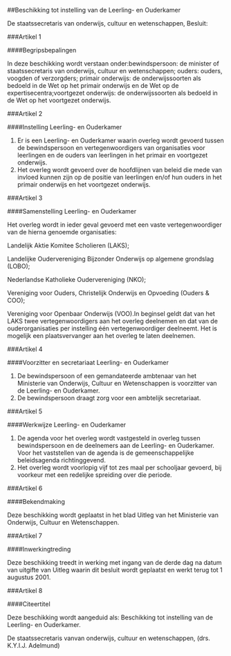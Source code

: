 <meta http-equiv='Content-Type' content='text/html; charset=utf-8' />

##Beschikking tot instelling van de Leerling- en Ouderkamer

De staatssecretaris van onderwijs, cultuur en wetenschappen,  Besluit:    

###Artikel 1 

####Begripsbepalingen

In deze beschikking wordt verstaan onder:bewindspersoon: de minister of staatssecretaris van onderwijs, cultuur en wetenschappen; ouders: ouders, voogden of verzorgders; primair onderwijs: de onderwijssoorten als bedoeld in de Wet op het primair onderwijs en de Wet op de expertisecentra;voortgezet onderwijs: de onderwijssoorten als bedoeld in de Wet op het voortgezet onderwijs. 

###Artikel 2 

####Instelling Leerling- en Ouderkamer

1. Er is een Leerling- en Ouderkamer waarin overleg wordt gevoerd tussen de bewindspersoon en vertegenwoordigers van organisaties voor leerlingen en de ouders van leerlingen in het primair en voortgezet onderwijs.
2. Het overleg wordt gevoerd over de hoofdlijnen van beleid die mede van invloed kunnen zijn op de positie van leerlingen en/of hun ouders in het primair onderwijs en het voortgezet onderwijs. 

###Artikel 3 

####Samenstelling Leerling- en Ouderkamer

Het overleg wordt in ieder geval gevoerd met een vaste vertegenwoordiger van de hierna genoemde organisaties:

Landelijk Aktie Komitee Scholieren (LAKS);

Landelijke Oudervereniging Bijzonder Onderwijs op algemene grondslag (LOBO);

Nederlandse Katholieke Oudervereniging (NKO);

Vereniging voor Ouders, Christelijk Onderwijs en Opvoeding (Ouders & COO);

Vereniging voor Openbaar Onderwijs (VOO).In beginsel geldt dat van het LAKS twee vertegenwoordigers aan het overleg deelnemen en dat van de ouderorganisaties per instelling één vertegenwoordiger deelneemt. Het is mogelijk een plaatsvervanger aan het overleg te laten deelnemen. 

###Artikel 4 

####Voorzitter en secretariaat Leerling- en Ouderkamer

1. De bewindspersoon of een gemandateerde ambtenaar van het Ministerie van Onderwijs, Cultuur en Wetenschappen is voorzitter van de Leerling- en Ouderkamer.
2. De bewindspersoon draagt zorg voor een ambtelijk secretariaat. 

###Artikel 5 

####Werkwijze Leerling- en Ouderkamer

1. De agenda voor het overleg wordt vastgesteld in overleg tussen bewindspersoon en de deelnemers aan de Leerling- en Ouderkamer. Voor het vaststellen van de agenda is de gemeenschappelijke beleidsagenda richtinggevend.
2. Het overleg wordt voorlopig vijf tot zes maal per schooljaar gevoerd, bij voorkeur met een redelijke spreiding over die periode. 

###Artikel 6 

####Bekendmaking

Deze beschikking wordt geplaatst in het blad Uitleg van het Ministerie van Onderwijs, Cultuur en Wetenschappen. 

###Artikel 7 

####Inwerkingtreding

Deze beschikking treedt in werking met ingang van de derde dag na datum van uitgifte van Uitleg waarin dit besluit wordt geplaatst en werkt terug tot 1 augustus 2001. 

###Artikel 8 

####Citeertitel

Deze beschikking wordt aangeduid als: Beschikking tot instelling van de Leerling- en Ouderkamer. 

De 
staatssecretaris vanvan onderwijs, cultuur en wetenschappen,
(drs. K.Y.I.J.  Adelmund)      
